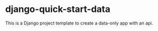 django-quick-start-data
=======================

This is a Django project template to create a data-only app with an api.
